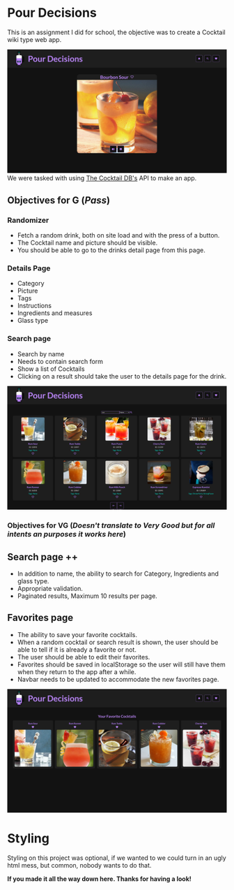 # Pour Decisions

This is an assignment I did for school, the objective was to create a Cocktail wiki type web app.

![Randomizer](assets\images\Screenshots\Randomizer.png)
We were tasked with using [The Cocktail DB's](https://www.thecocktaildb.com) API to make an app.

## Objectives for G (_Pass_)

### Randomizer

- Fetch a random drink, both on site load and with the press of a button.
- The Cocktail name and picture should be visible.
- You should be able to go to the drinks detail page from this page.

### Details Page

- Category
- Picture
- Tags
- Instructions
- Ingredients and measures
- Glass type

### Search page

- Search by name
- Needs to contain search form
- Show a list of Cocktails
- Clicking on a result should take the user to the details page for the drink.

![Search Page](assets\images\Screenshots\Search.png)

### Objectives for VG (_Doesn't translate to Very Good but for all intents an purposes it works here_)

## Search page ++

- In addition to name, the ability to search for Category, Ingredients and glass type.
- Appropriate validation.
- Paginated results, Maximum 10 results per page.

## Favorites page

- The ability to save your favorite cocktails.
- When a random cocktail or search result is shown, the user should be able to tell if it is already a favorite or not.
- The user should be able to edit their favorites.
- Favorites should be saved in localStorage so the user will still have them when they return to the app after a while.
- Navbar needs to be updated to accommodate the new favorites page.

![Favorite Page](assets\images\Screenshots\Favs.png)

# Styling

Styling on this project was optional, if we wanted to we could turn in an ugly html mess, but common, nobody wants to do that.

**If you made it all the way down here. Thanks for having a look!**
